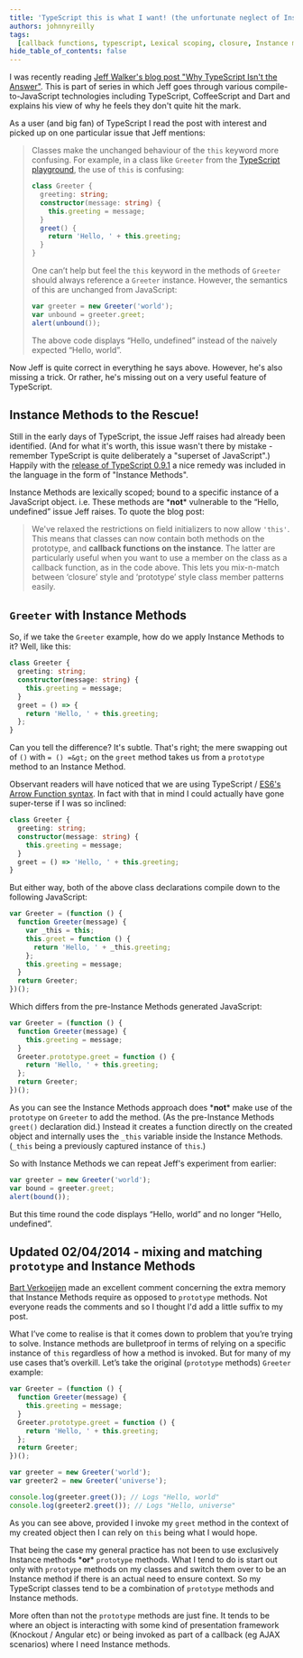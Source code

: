 ```yaml
---
title: 'TypeScript this is what I want! (the unfortunate neglect of Instance Methods / callback functions)'
authors: johnnyreilly
tags:
  [callback functions, typescript, Lexical scoping, closure, Instance methods]
hide_table_of_contents: false
---
```


I was recently reading [Jeff Walker's blog post "Why TypeScript Isn't the Answer"](http://www.walkercoderanger.com/blog/2014/02/typescript-isnt-the-answer/). This is part of series in which Jeff goes through various compile-to-JavaScript technologies including TypeScript, CoffeeScript and Dart and explains his view of why he feels they don't quite hit the mark.

As a user (and big fan) of TypeScript I read the post with interest and picked up on one particular issue that Jeff mentions:

> Classes make the unchanged behaviour of the `this` keyword more confusing. For example, in a class like `Greeter` from the [TypeScript playground](http://www.typescriptlang.org/Playground), the use of `this` is confusing:
>
> ```ts
> class Greeter {
>   greeting: string;
>   constructor(message: string) {
>     this.greeting = message;
>   }
>   greet() {
>     return 'Hello, ' + this.greeting;
>   }
> }
> ```
>
> One can’t help but feel the `this` keyword in the methods of `Greeter` should always reference a `Greeter` instance. However, the semantics of this are unchanged from JavaScript:
>
> ```js
> var greeter = new Greeter('world');
> var unbound = greeter.greet;
> alert(unbound());
> ```
>
> The above code displays “Hello, undefined” instead of the naively expected “Hello, world”.

Now Jeff is quite correct in everything he says above. However, he's also missing a trick. Or rather, he's missing out on a very useful feature of TypeScript.

## Instance Methods to the Rescue!

Still in the early days of TypeScript, the issue Jeff raises had already been identified. (And for what it's worth, this issue wasn't there by mistake - remember TypeScript is quite deliberately a "superset of JavaScript".) Happily with the [release of TypeScript 0.9.1](https://blogs.msdn.com/b/typescript/archive/2013/08/06/announcing-0-9-1.aspx) a nice remedy was included in the language in the form of "Instance Methods".

Instance Methods are lexically scoped; bound to a specific instance of a JavaScript object. i.e. These methods are \***not**\* vulnerable to the “Hello, undefined” issue Jeff raises. To quote the blog post:

> We've relaxed the restrictions on field initializers to now allow `'this'`. This means that classes can now contain both methods on the prototype, and **callback functions on the instance**. The latter are particularly useful when you want to use a member on the class as a callback function, as in the code above. This lets you mix-n-match between ‘closure’ style and ‘prototype’ style class member patterns easily.

## `Greeter` with Instance Methods

So, if we take the `Greeter` example, how do we apply Instance Methods to it? Well, like this:

```ts
class Greeter {
  greeting: string;
  constructor(message: string) {
    this.greeting = message;
  }
  greet = () => {
    return 'Hello, ' + this.greeting;
  };
}
```

Can you tell the difference? It's subtle. That's right; the mere swapping out of `()` with `= () =&gt;` on the `greet` method takes us from a `prototype` method to an Instance Method.

Observant readers will have noticed that we are using TypeScript / [ES6's Arrow Function syntax](https://developer.mozilla.org/en/docs/Web/JavaScript/Reference/arrow_functions). In fact with that in mind I could actually have gone super-terse if I was so inclined:

```ts
class Greeter {
  greeting: string;
  constructor(message: string) {
    this.greeting = message;
  }
  greet = () => 'Hello, ' + this.greeting;
}
```

But either way, both of the above class declarations compile down to the following JavaScript:

```js
var Greeter = (function () {
  function Greeter(message) {
    var _this = this;
    this.greet = function () {
      return 'Hello, ' + _this.greeting;
    };
    this.greeting = message;
  }
  return Greeter;
})();
```

Which differs from the pre-Instance Methods generated JavaScript:

```js
var Greeter = (function () {
  function Greeter(message) {
    this.greeting = message;
  }
  Greeter.prototype.greet = function () {
    return 'Hello, ' + this.greeting;
  };
  return Greeter;
})();
```

As you can see the Instance Methods approach does \***not**\* make use of the `prototype` on `Greeter` to add the method. (As the pre-Instance Methods `greet()` declaration did.) Instead it creates a function directly on the created object and internally uses the `_this` variable inside the Instance Methods. (`_this` being a previously captured instance of `this`.)

So with Instance Methods we can repeat Jeff's experiment from earlier:

```js
var greeter = new Greeter('world');
var bound = greeter.greet;
alert(bound());
```

But this time round the code displays “Hello, world” and no longer “Hello, undefined”.

## Updated 02/04/2014 - mixing and matching `prototype` and Instance Methods

[Bart Verkoeijen](https://twitter.com/bgever) made an excellent comment concerning the extra memory that Instance Methods require as opposed to `prototype` methods. Not everyone reads the comments and so I thought I'd add a little suffix to my post.

What I’ve come to realise is that it comes down to problem that you’re trying to solve. Instance methods are bulletproof in terms of relying on a specific instance of `this` regardless of how a method is invoked. But for many of my use cases that’s overkill. Let’s take the original (`prototype` methods) `Greeter` example:

```js
var Greeter = (function () {
  function Greeter(message) {
    this.greeting = message;
  }
  Greeter.prototype.greet = function () {
    return 'Hello, ' + this.greeting;
  };
  return Greeter;
})();

var greeter = new Greeter('world');
var greeter2 = new Greeter('universe');

console.log(greeter.greet()); // Logs "Hello, world"
console.log(greeter2.greet()); // Logs "Hello, universe"
```

As you can see above, provided I invoke my `greet` method in the context of my created object then I can rely on `this` being what I would hope.

That being the case my general practice has not been to use exclusively Instance methods \***or**\* `prototype` methods. What I tend to do is start out only with `prototype` methods on my classes and switch them over to be an Instance method if there is an actual need to ensure context. So my TypeScript classes tend to be a combination of `prototype` methods and Instance methods.

More often than not the `prototype` methods are just fine. It tends to be where an object is interacting with some kind of presentation framework (Knockout / Angular etc) or being invoked as part of a callback (eg AJAX scenarios) where I need Instance methods.
